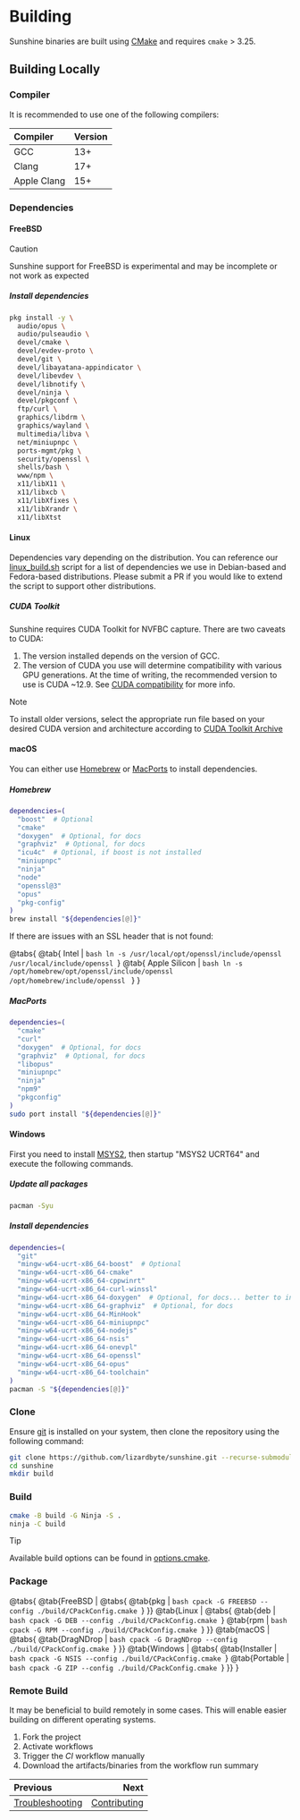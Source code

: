 # Building
Sunshine binaries are built using [CMake](https://cmake.org) and requires `cmake` > 3.25.

## Building Locally

### Compiler
It is recommended to use one of the following compilers:

| Compiler    | Version |
|:------------|:--------|
| GCC         | 13+     |
| Clang       | 17+     |
| Apple Clang | 15+     |

### Dependencies

#### FreeBSD
> [!CAUTION]
> Sunshine support for FreeBSD is experimental and may be incomplete or not work as expected

##### Install dependencies
```sh
pkg install -y \
  audio/opus \
  audio/pulseaudio \
  devel/cmake \
  devel/evdev-proto \
  devel/git \
  devel/libayatana-appindicator \
  devel/libevdev \
  devel/libnotify \
  devel/ninja \
  devel/pkgconf \
  ftp/curl \
  graphics/libdrm \
  graphics/wayland \
  multimedia/libva \
  net/miniupnpc \
  ports-mgmt/pkg \
  security/openssl \
  shells/bash \
  www/npm \
  x11/libX11 \
  x11/libxcb \
  x11/libXfixes \
  x11/libXrandr \
  x11/libXtst
```

#### Linux
Dependencies vary depending on the distribution. You can reference our
[linux_build.sh](https://github.com/LizardByte/Sunshine/blob/master/scripts/linux_build.sh) script for a list of
dependencies we use in Debian-based and Fedora-based distributions. Please submit a PR if you would like to extend the
script to support other distributions.

##### CUDA Toolkit
Sunshine requires CUDA Toolkit for NVFBC capture. There are two caveats to CUDA:

1. The version installed depends on the version of GCC.
2. The version of CUDA you use will determine compatibility with various GPU generations.
   At the time of writing, the recommended version to use is CUDA ~12.9.
   See [CUDA compatibility](https://docs.nvidia.com/deploy/cuda-compatibility/index.html) for more info.

> [!NOTE]
> To install older versions, select the appropriate run file based on your desired CUDA version and architecture
> according to [CUDA Toolkit Archive](https://developer.nvidia.com/cuda-toolkit-archive)

#### macOS
You can either use [Homebrew](https://brew.sh) or [MacPorts](https://www.macports.org) to install dependencies.

##### Homebrew
```bash
dependencies=(
  "boost"  # Optional
  "cmake"
  "doxygen"  # Optional, for docs
  "graphviz"  # Optional, for docs
  "icu4c"  # Optional, if boost is not installed
  "miniupnpc"
  "ninja"
  "node"
  "openssl@3"
  "opus"
  "pkg-config"
)
brew install "${dependencies[@]}"
```

If there are issues with an SSL header that is not found:

@tabs{
  @tab{ Intel | ```bash
    ln -s /usr/local/opt/openssl/include/openssl /usr/local/include/openssl
    ```}
  @tab{ Apple Silicon | ```bash
    ln -s /opt/homebrew/opt/openssl/include/openssl /opt/homebrew/include/openssl
    ```
  }
}

##### MacPorts
```bash
dependencies=(
  "cmake"
  "curl"
  "doxygen"  # Optional, for docs
  "graphviz"  # Optional, for docs
  "libopus"
  "miniupnpc"
  "ninja"
  "npm9"
  "pkgconfig"
)
sudo port install "${dependencies[@]}"
```

#### Windows
First you need to install [MSYS2](https://www.msys2.org), then startup "MSYS2 UCRT64" and execute the following
commands.

##### Update all packages
```bash
pacman -Syu
```

##### Install dependencies
```bash
dependencies=(
  "git"
  "mingw-w64-ucrt-x86_64-boost"  # Optional
  "mingw-w64-ucrt-x86_64-cmake"
  "mingw-w64-ucrt-x86_64-cppwinrt"
  "mingw-w64-ucrt-x86_64-curl-winssl"
  "mingw-w64-ucrt-x86_64-doxygen"  # Optional, for docs... better to install official Doxygen
  "mingw-w64-ucrt-x86_64-graphviz"  # Optional, for docs
  "mingw-w64-ucrt-x86_64-MinHook"
  "mingw-w64-ucrt-x86_64-miniupnpc"
  "mingw-w64-ucrt-x86_64-nodejs"
  "mingw-w64-ucrt-x86_64-nsis"
  "mingw-w64-ucrt-x86_64-onevpl"
  "mingw-w64-ucrt-x86_64-openssl"
  "mingw-w64-ucrt-x86_64-opus"
  "mingw-w64-ucrt-x86_64-toolchain"
)
pacman -S "${dependencies[@]}"
```

### Clone
Ensure [git](https://git-scm.com) is installed on your system, then clone the repository using the following command:

```bash
git clone https://github.com/lizardbyte/sunshine.git --recurse-submodules
cd sunshine
mkdir build
```

### Build

```bash
cmake -B build -G Ninja -S .
ninja -C build
```

> [!TIP]
> Available build options can be found in
> [options.cmake](https://github.com/LizardByte/Sunshine/blob/master/cmake/prep/options.cmake).

### Package

@tabs{
  @tab{FreeBSD | @tabs{
    @tab{pkg | ```bash
      cpack -G FREEBSD --config ./build/CPackConfig.cmake
      ```}
  }}
  @tab{Linux | @tabs{
    @tab{deb | ```bash
      cpack -G DEB --config ./build/CPackConfig.cmake
      ```}
    @tab{rpm | ```bash
      cpack -G RPM --config ./build/CPackConfig.cmake
      ```}
  }}
  @tab{macOS | @tabs{
    @tab{DragNDrop | ```bash
      cpack -G DragNDrop --config ./build/CPackConfig.cmake
      ```}
  }}
  @tab{Windows | @tabs{
    @tab{Installer | ```bash
      cpack -G NSIS --config ./build/CPackConfig.cmake
      ```}
    @tab{Portable | ```bash
      cpack -G ZIP --config ./build/CPackConfig.cmake
      ```}
  }}
}

### Remote Build
It may be beneficial to build remotely in some cases. This will enable easier building on different operating systems.

1. Fork the project
2. Activate workflows
3. Trigger the *CI* workflow manually
4. Download the artifacts/binaries from the workflow run summary

<div class="section_buttons">

| Previous                              |                            Next |
|:--------------------------------------|--------------------------------:|
| [Troubleshooting](troubleshooting.md) | [Contributing](contributing.md) |

</div>

<details style="display: none;">
  <summary></summary>
  [TOC]
</details>
